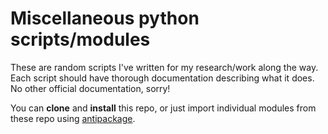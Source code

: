 # Miscellaneous python scripts/modules

These are random scripts I've written for my research/work along the way. Each script should have thorough documentation describing what it does. No other official documentation, sorry!

You can **clone** and **install** this repo, or just import individual modules from these repo using [antipackage](https://github.com/ellisonbg/antipackage).
